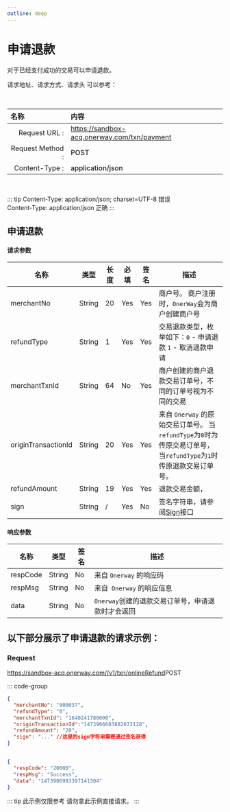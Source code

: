 ```yaml
---
outline: deep
---
```

<script setup>

    import {reactive, ref, watch, onMounted, unref } from 'vue'; 
import {requestGen, secret} from "./util/utils";
import CMExample from './components/CMExample.vue';
import CMNote from './components/CMNote.vue';
import CustomPopover from './components/element-ui/CustomPopover.vue'; 
import CustomTable from "./components/element-ui/CustomTable.vue";
import {TopRight, View} from "@element-plus/icons-vue";
import { ClickOutside as vClickOutside } from 'element-plus';

</script>

# 申请退款
对于已经支付成功的交易可以申请退款。


请求地址、请求方式、请求头 可以参考：


<br>

|   <div style="text-align: left;">名称</div>| 内容                                                          |
|----------------:|:---------------------------------------------------------------|
| Request URL :    | https://sandbox-acq.onerway.com/txn/payment  |
| Request Method : | <div style="color:var(--vp-c-brand-1);font-weight:500;"> POST  </div>                                                        |
| Content-Type :  | <div style="color:var(--vp-c-brand-1);font-weight:500;">application/json      </div>                                        |

<br>

<div class="alertbox3">

::: tip  Content-Type: application/json; charset=UTF-8 错误   <br>Content-Type: application/json 正确 
:::

</div>


## 申请退款


<div class="custom-table bordered-table">

#### 请求参数
| 名称                  | 类型     | 长度 | 必填  | 签名  | 描述                                                                             |
|---------------------|--------|----|-----|-----|--------------------------------------------------------------------------------|
| merchantNo          | String | 20 | Yes | Yes | 商户号。 商户注册时，`OnerWay`会为商户创建商户号                                                  |
| refundType          | String | 1  | Yes | Yes | 交易退款类型，枚举如下：`0` - 申请退款 `1` - 取消退款申请                                            |
| merchantTxnId       | String | 64 | No  | Yes | 商户创建的商户退款交易订单号，不同的订单号视为不同的交易                                                   |
| originTransactionId | String | 20 | Yes | Yes | 来自 `Onerway` 的原始交易订单号。 当`refundType`为`0`时为传原交易订单号，当`refundType`为`1`时传原退款交易订单号。 |
| refundAmount        | String | 19 | Yes | Yes | 退款交易金额，<CMNote data="该金额的币种应与原交易时发送的订单币种对应"></CMNote>                          |
| sign                | String | /  | Yes | No  | 签名字符串，请参阅[Sign](./sign)接口                                                      |

</div>

#### 响应参数

<div class="custom-table bordered-table">

| 名称       | 类型     | 签名 | 描述                            |
|----------|--------|----|-------------------------------|
| respCode | String | No | 来自 `Onerway` 的响应码             |
| respMsg  | String | No | 来自` Onerway` 的响应信息            |
| data     | String | No | `Onerway`创建的退款交易订单号，申请退款时才会返回 |

</div>


## 以下部分展示了申请退款的请求示例：

### Request

https://sandbox-acq.onerway.com//v1/txn/onlineRefund<Badge type="tip">POST</Badge>


::: code-group

```json [请求参数]
{
  "merchantNo": "800037",
  "refundType": "0",
  "merchantTxnId": "1640241780000",
  "originTransactionId":"1473906683882672128",
  "refundAmount": "20",
  "sign": "..." //这里的sign字符串需要通过签名获得
}


```

```json  [响应参数]

{
  "respCode": "20000",
  "respMsg": "Success",
  "data": "1473906993397141504"
}

```

<div class="alertbox4">

::: tip 此示例仅限参考 请勿拿此示例直接请求。
:::

</div>

